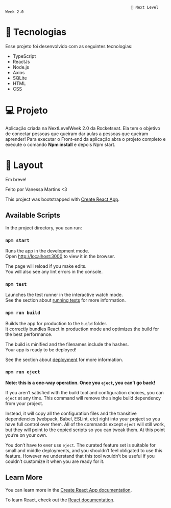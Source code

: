 
                                                           🚀 Next Level Week 2.0 



<h1>🚀 Tecnologias </h1>

Esse projeto foi desenvolvido com as seguintes tecnologias:

<p>
  
<ul>
<li> TypeScript </li>
<li> ReactJs</li>
<li>Node.js</li>
<li>Axios</li>
<li>SQLite</li>
<li>HTML</li>
<li>CSS</li> 

</ul>



<h1>💻 Projeto </h1>
Aplicação criada na NextLevelWeek 2.0 da Rocketseat.  Ela tem o objetivo de conectar pessoas que queiram dar aulas a pessoas que queiram aprender! 
Para executar o Front-end da aplicação abra o projeto completo e execute o comando <b> Npm install</b> e depois Npm start.

<h1>🔖 Layout</h1>

Em breve!



Feito por Vanessa Martins <3


This project was bootstrapped with [Create React App](https://github.com/facebook/create-react-app).

## Available Scripts

In the project directory, you can run:

### `npm start`

Runs the app in the development mode.<br />
Open [http://localhost:3000](http://localhost:3000) to view it in the browser.

The page will reload if you make edits.<br />
You will also see any lint errors in the console.

### `npm test`

Launches the test runner in the interactive watch mode.<br />
See the section about [running tests](https://facebook.github.io/create-react-app/docs/running-tests) for more information.

### `npm run build`

Builds the app for production to the `build` folder.<br />
It correctly bundles React in production mode and optimizes the build for the best performance.

The build is minified and the filenames include the hashes.<br />
Your app is ready to be deployed!

See the section about [deployment](https://facebook.github.io/create-react-app/docs/deployment) for more information.

### `npm run eject`

**Note: this is a one-way operation. Once you `eject`, you can’t go back!**

If you aren’t satisfied with the build tool and configuration choices, you can `eject` at any time. This command will remove the single build dependency from your project.

Instead, it will copy all the configuration files and the transitive dependencies (webpack, Babel, ESLint, etc) right into your project so you have full control over them. All of the commands except `eject` will still work, but they will point to the copied scripts so you can tweak them. At this point you’re on your own.

You don’t have to ever use `eject`. The curated feature set is suitable for small and middle deployments, and you shouldn’t feel obligated to use this feature. However we understand that this tool wouldn’t be useful if you couldn’t customize it when you are ready for it.

## Learn More

You can learn more in the [Create React App documentation](https://facebook.github.io/create-react-app/docs/getting-started).

To learn React, check out the [React documentation](https://reactjs.org/).
